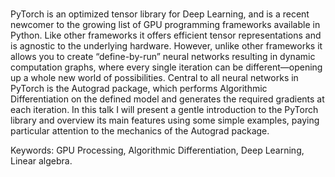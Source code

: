 
###

PyTorch is an optimized tensor library for Deep Learning, and is a recent newcomer to the growing list of GPU programming frameworks available in Python. Like other frameworks it offers efficient tensor representations and is agnostic to the underlying hardware. However, unlike other frameworks it allows you to create “define-by-run” neural networks resulting in dynamic computation graphs, where every single iteration can be different—opening up a whole new world of possibilities. Central to all neural networks in PyTorch is the Autograd package, which performs Algorithmic Differentiation on the defined model and generates the required gradients at each iteration. In this talk I will present a gentle introduction to the PyTorch library and overview its main features using some simple examples, paying particular attention to the mechanics of the Autograd package.

Keywords: GPU Processing, Algorithmic Differentiation, Deep Learning, Linear algebra.
